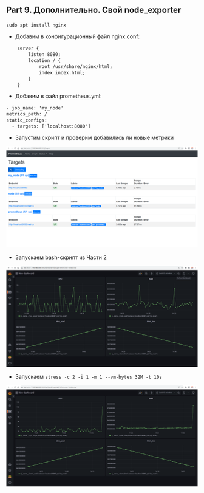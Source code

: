 ## Part 9. Дополнительно. Свой node_exporter

``sudo apt install nginx``

- Добавим в конфигурационный файл nginx.conf:
```
    server {
        listen 8080;
        location / {
            root /usr/share/nginx/html;
            index index.html;
        }
    }
```

- Добавим в файл prometheus.yml:

```
- job_name: 'my_node'
metrics_path: /
static_configs:
  - targets: ['localhost:8080']
```

- Запустим скрипт и проверим добавились ли новые метрики 

![image](./imgs/1.1.png)

- Запускаем bash-скрипт из Части 2

![image](./imgs/2.1.png)

- Запускаем ``stress -c 2 -i 1 -m 1 --vm-bytes 32M -t 10s``

![image](./imgs/2.2.png)
